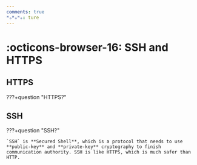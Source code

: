 ```yaml
---
comments: true
ᴴₒᴴₒᴴₒ: ture
---
```


# **:octicons-browser-16: SSH and HTTPS**

## **HTTPS**

???+question "HTTPS?"


## **SSH**

???+question "SSH?"

    `SSH` is **Secured Shell**, which is a protocol that needs to use **public-key** and **private-key** cryptography to finish communication authority. SSH is like HTTPS, which is much safer than HTTP.




